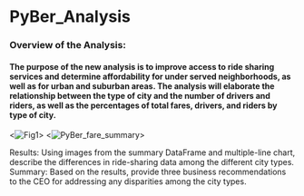 # PyBer_Analysis
### Overview of the Analysis: 
#### The purpose of the new analysis is to improve access to ride sharing services and determine affordability for under served neighborhoods, as well as for urban and suburban areas. The analysis will elaborate the relationship between the type of city and the number of drivers and riders, as well as the percentages of total fares, drivers, and riders by type of city. 

<![Fig1](https://user-images.githubusercontent.com/86431959/127790735-042a3bb7-2988-4142-8ff1-1f43edca9ee1.png)> <![PyBer_fare_summary](https://user-images.githubusercontent.com/86431959/127790743-2a9b3c81-1b55-40ad-9467-7788dde3ee4b.png)>


Results: Using images from the summary DataFrame and multiple-line chart, describe the differences in ride-sharing data among the different city types.
Summary: Based on the results, provide three business recommendations to the CEO for addressing any disparities among the city types.
